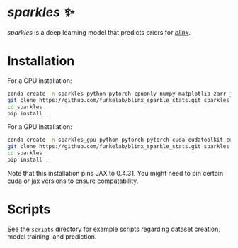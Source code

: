 # *sparkles ✨*

*sparkles* is a deep learning model that predicts priors for [*blinx*](github.com/funkelab/blinx).

# Installation

For a CPU installation:

```bash
conda create -n sparkles python pytorch cpuonly numpy matplotlib zarr jax -c pytorch
git clone https://github.com/funkelab/blinx_sparkle_stats.git sparkles
cd sparkles
pip install .
```

For a GPU installation:

```bash
conda create -n sparkles_gpu python pytorch pytorch-cuda cudatoolkit cudatoolkit-dev cudnn jaxlib=0.4.31=*cuda* jax=0.4.31 cuda-nvcc numpy matplotlib zarr -c pytorch -c nvidia
git clone https://github.com/funkelab/blinx_sparkle_stats.git sparkles
cd sparkles
pip install .
```

Note that this installation pins JAX to 0.4.31. You might need to pin certain cuda or jax versions to ensure compatability. 

# Scripts
See the `scripts` directory for example scripts regarding dataset creation, model training, and prediction. 
